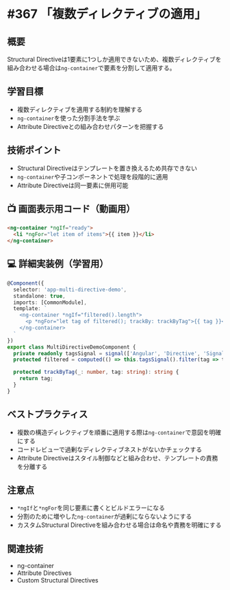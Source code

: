 # #367 「複数ディレクティブの適用」

## 概要
Structural Directiveは1要素に1つしか適用できないため、複数ディレクティブを組み合わせる場合は`ng-container`で要素を分割して適用する。

## 学習目標
- 複数ディレクティブを適用する制約を理解する
- `ng-container`を使った分割手法を学ぶ
- Attribute Directiveとの組み合わせパターンを把握する

## 技術ポイント
- Structural Directiveはテンプレートを置き換えるため共存できない
- `ng-container`や子コンポーネントで処理を段階的に適用
- Attribute Directiveは同一要素に併用可能

## 📺 画面表示用コード（動画用）
```html
<ng-container *ngIf="ready">
  <li *ngFor="let item of items">{{ item }}</li>
</ng-container>
```

## 💻 詳細実装例（学習用）
```typescript
@Component({
  selector: 'app-multi-directive-demo',
  standalone: true,
  imports: [CommonModule],
  template: `
    <ng-container *ngIf="filtered().length">
      <p *ngFor="let tag of filtered(); trackBy: trackByTag">{{ tag }}</p>
    </ng-container>
  `
})
export class MultiDirectiveDemoComponent {
  private readonly tagsSignal = signal(['Angular', 'Directive', 'Signals']);
  protected filtered = computed(() => this.tagsSignal().filter(tag => tag.length > 4));

  protected trackByTag(_: number, tag: string): string {
    return tag;
  }
}
```

## ベストプラクティス
- 複数の構造ディレクティブを順番に適用する際は`ng-container`で意図を明確にする
- コードレビューで過剰なディレクティブネストがないかチェックする
- Attribute Directiveはスタイル制御などと組み合わせ、テンプレートの責務を分離する

## 注意点
- `*ngIf`と`*ngFor`を同じ要素に書くとビルドエラーになる
- 分割のために増やした`ng-container`が過剰にならないようにする
- カスタムStructural Directiveを組み合わせる場合は命名や責務を明確にする

## 関連技術
- ng-container
- Attribute Directives
- Custom Structural Directives
